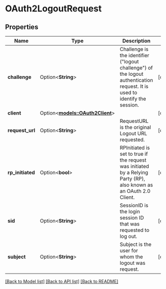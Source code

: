 # OAuth2LogoutRequest

## Properties

Name | Type | Description | Notes
------------ | ------------- | ------------- | -------------
**challenge** | Option<**String**> | Challenge is the identifier (\"logout challenge\") of the logout authentication request. It is used to identify the session. | [optional]
**client** | Option<[**models::OAuth2Client**](oAuth2Client.md)> |  | [optional]
**request_url** | Option<**String**> | RequestURL is the original Logout URL requested. | [optional]
**rp_initiated** | Option<**bool**> | RPInitiated is set to true if the request was initiated by a Relying Party (RP), also known as an OAuth 2.0 Client. | [optional]
**sid** | Option<**String**> | SessionID is the login session ID that was requested to log out. | [optional]
**subject** | Option<**String**> | Subject is the user for whom the logout was request. | [optional]

[[Back to Model list]](../README.md#documentation-for-models) [[Back to API list]](../README.md#documentation-for-api-endpoints) [[Back to README]](../README.md)


